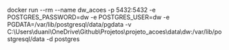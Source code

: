 docker run --rm --name dw_acoes -p 5432:5432 -e POSTGRES_PASSWORD=dw -e POSTGRES_USER=dw -e PGDATA=/var/lib/postgresql/data/pgdata -v C:\Users\duani\OneDrive\Github\Projetos\projeto_acoes\data\dw:/var/lib/postgresql/data -d postgres
